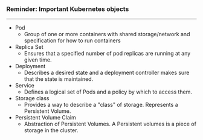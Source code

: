 ### Reminder: Important Kubernetes objects

___

* Pod
    * Group of one or more containers with shared storage/network and specification for how to run containers
* Replica Set
    * Ensures that a specified number of pod replicas are running at any given time.
* Deployment
    * Describes a desired state and a deployment controller makes sure that the state is maintained.
* Service
    * Defines a logical set of Pods and a policy by which to access them.
* Storage class
    * Provides a way to describe a "class" of storage. Represents a Persistent Volume.
* Persistent Volume Claim
    * Abstraction of Persistent Volumes. A Persistent volumes is a piece of storage in the cluster.